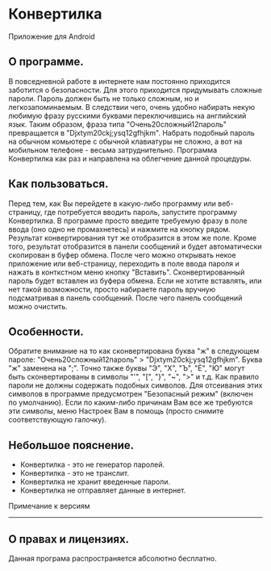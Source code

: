 Конвертилка
===========
Приложение для Android

О программе.
------------
В повседневной работе в интернете нам постоянно приходится заботится о безопасности. 
Для этого приходится придумывать сложные пароли. Пароль должен быть не только сложным, 
но и легкозапоминаемым. В следствии чего, очень удобно набирать некую любимую фразу 
русскими буквами переключившись на английский язык. 
Таким образом, фраза типа "Очень20сложный12пароль" превращается в "Djxtym20ckj;ysq12gfhjkm".
Набрать подобный пароль на обычном комьютере с обычной клавиатуры не сложно, а вот
на мобильном телефоне - весьма затруднительно. 
Программа Конвертилка как раз и направлена на облегчение данной процедуры.

Как пользоваться.
-----------------
Перед тем, как Вы перейдете в какую-либо программу или веб-страницу, где потребуется 
вводить пароль, запустите программу Конвертилка.
В программе просто введите требуемую фразу в поле ввода (оно одно не промахнетесь) 
и нажмите на кнопку рядом. Результат конвертирования тут же отобразится в этом же поле. 
Кроме того, результат отобразится в панели сообщений и будет автоматически скопирован 
в буфер обмена. После чего можно открывать некое приложение или веб-страницу, 
переходить в поле ввода пароля и нажать в конткстном меню кнопку "Вставить".
Сконвертированный пароль будет вставлен из буфера обмена. Если не хотите вставлять,
или нет такой возможности, просто набираете пароль вручную подсматривая в панель сообщений.
После чего панель сообщений можно очистить.

Особенности.
------------
Обратите внимание на то как сконвертирована буква "ж" в следующем пароле:
"Очень20сложный12пароль" > "Djxtym20ckj;ysq12gfhjkm".
Буква "ж" заменена на ";". Точно также буквы "Э", "Х", "Ъ", "Ё", "Ю" могут быть
сконвертированы в символы "'", "[", "}", "~", ">" и т.д. Как правило пароли не должны 
содержать подобных символов. Для отсеивания этих символов в программе предусмотрен 
"Безопасный режим" (включен по умолчанию). Если по каким-либо причинам Вам все же
требуются эти символы, меню Настроек Вам в помощь (просто снимите соответствующую галочку).

Небольшое пояснение.
--------------------
* Конвертилка - это не генератор паролей.
* Конвертилка - это не транслит.
* Конвертилка не хранит введенные пароли.
* Конвертилка не отправляет данные в интернет.

Примечание к версиям
____________________



О правах и лицензиях.
---------------------
Данная програма распространяется абсолютно бесплатно. 

















